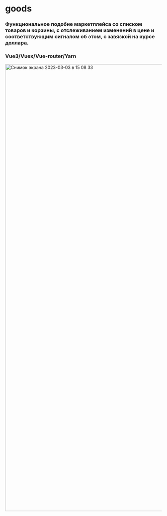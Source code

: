 # goods

### Функциональное подобие маркетплейса со списком товаров и корзины, с отслеживанием изменений в цене и соответствующим сигналом об этом, с завязкой на курсе доллара. 
### Vue3/Vuex/Vue-router/Yarn
<img width="1440" alt="Снимок экрана 2023-03-03 в 15 08 33" src="https://user-images.githubusercontent.com/107515334/222716598-e1aebb81-c28c-4396-aee2-df35ef5f9271.png">

